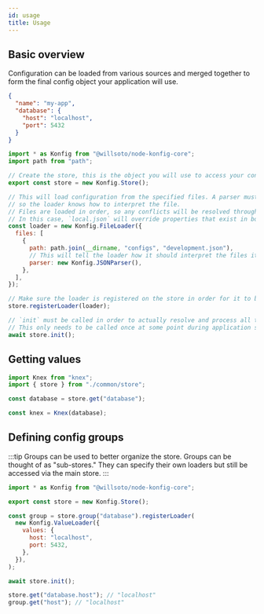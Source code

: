 ```yaml
---
id: usage
title: Usage
---
```


## Basic overview

Configuration can be loaded from various sources and merged together to form the final config object
your application will use.

```json title="/src/common/configs/development.json"
{
  "name": "my-app",
  "database": {
    "host": "localhost",
    "port": 5432
  }
}
```

```javascript title="/src/common/store.ts"
import * as Konfig from "@willsoto/node-konfig-core";
import path from "path";

// Create the store, this is the object you will use to access your config
export const store = new Konfig.Store();

// This will load configuration from the specified files. A parser must be provided
// so the loader knows how to interpret the file.
// Files are loaded in order, so any conflicts will be resolved through a "last one wins" approach.
// In this case, `local.json` will override properties that exist in both configurations.
const loader = new Konfig.FileLoader({
  files: [
    {
      path: path.join(__dirname, "configs", "development.json"),
      // This will tell the loader how it should interpret the files it loads
      parser: new Konfig.JSONParser(),
    },
  ],
});

// Make sure the loader is registered on the store in order for it to be processed.
store.registerLoader(loader);

// `init` must be called in order to actually resolve and process all the registered loaders
// This only needs to be called once at some point during application startup.
await store.init();
```

## Getting values

```javascript title="/src/main.ts"
import Knex from "knex";
import { store } from "./common/store";

const database = store.get("database");

const knex = Knex(database);
```

## Defining config groups

:::tip
Groups can be used to better organize the store. Groups can be thought of as "sub-stores."
They can specify their own loaders but still be accessed via the main store.
:::

```javascript
import * as Konfig from "@willsoto/node-konfig-core";

export const store = new Konfig.Store();

const group = store.group("database").registerLoader(
  new Konfig.ValueLoader({
    values: {
      host: "localhost",
      port: 5432,
    },
  }),
);

await store.init();

store.get("database.host"); // "localhost"
group.get("host"); // "localhost"
```
